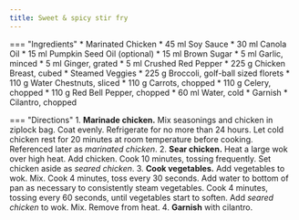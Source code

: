 ```yaml
---
title: Sweet & spicy stir fry
---
```

=== "Ingredients"
    * Marinated Chicken
        * 45 ml Soy Sauce
        * 30 ml Canola Oil
        * 15 ml Pumpkin Seed Oil (optional)
        * 15 ml Brown Sugar
        * 5 ml Garlic, minced
        * 5 ml Ginger, grated
        * 5 ml Crushed Red Pepper
        * 225 g Chicken Breast, cubed
    * Steamed Veggies
        * 225 g Broccoli, golf-ball sized florets
        * 110 g Water Chestnuts, sliced
        * 110 g Carrots, chopped
        * 110 g Celery, chopped
        * 110 g Red Bell Pepper, chopped
        * 60 ml Water, cold
    * Garnish
        * Cilantro, chopped

=== "Directions"
    1. **Marinade chicken.** Mix seasonings and chicken in ziplock bag. Coat evenly. Refrigerate for no more than 24 hours. Let cold chicken rest for 20 minutes at room temperature before cooking. Referenced later as *marinated chicken*.
    2. **Sear chicken.** Heat a large wok over high heat. Add chicken. Cook 10 minutes, tossing frequently. Set chicken aside as *seared chicken*.
    3. **Cook vegetables.** Add vegetables to wok. Mix. Cook 4 minutes, toss every 30 seconds. Add water to bottom of pan as necessary to consistently steam vegetables. Cook 4 minutes, tossing every 60 seconds, until vegetables start to soften. Add *seared chicken* to wok. Mix. Remove from heat.
    4. **Garnish** with cilantro.

[^1]: {{ cite.bittman_how_to_cook_everything }}
[^2]:
    Moncel, Beth. ["Sticky Ginger Soy Glazed Chicken."](https://www.budgetbytes.com/sticky-ginger-soy-glazed-chicken/) Budget Bytes. 16 January 2020. Accessed 2020.
